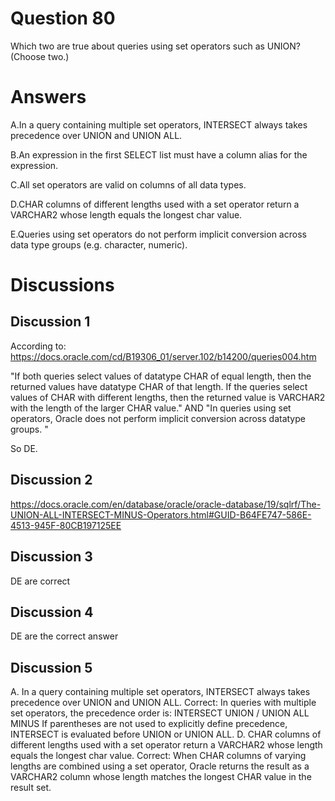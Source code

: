 # Question 80
Which two are true about queries using set operators such as UNION? (Choose two.)

# Answers
A.In a query containing multiple set operators, INTERSECT always takes precedence over UNION and UNION ALL.

B.An expression in the first SELECT list must have a column alias for the expression.

C.All set operators are valid on columns of all data types.

D.CHAR columns of different lengths used with a set operator return a VARCHAR2 whose length equals the longest char value.

E.Queries using set operators do not perform implicit conversion across data type groups (e.g. character, numeric).

# Discussions
## Discussion 1
According to:
https://docs.oracle.com/cd/B19306_01/server.102/b14200/queries004.htm

"If both queries select values of datatype CHAR of equal length, then the returned values have datatype CHAR of that length. If the queries select values of CHAR with different lengths, then the returned value is VARCHAR2 with the length of the larger CHAR value."
AND
"In queries using set operators, Oracle does not perform implicit conversion across datatype groups. "

So DE.

## Discussion 2
https://docs.oracle.com/en/database/oracle/oracle-database/19/sqlrf/The-UNION-ALL-INTERSECT-MINUS-Operators.html#GUID-B64FE747-586E-4513-945F-80CB197125EE

## Discussion 3
DE are correct

## Discussion 4
DE are the correct answer

## Discussion 5
A. In a query containing multiple set operators, INTERSECT always takes precedence over UNION and UNION ALL.
Correct:
In queries with multiple set operators, the precedence order is:
INTERSECT
UNION / UNION ALL
MINUS
If parentheses are not used to explicitly define precedence, INTERSECT is evaluated before UNION or UNION ALL.
D. CHAR columns of different lengths used with a set operator return a VARCHAR2 whose length equals the longest char value.
Correct:
When CHAR columns of varying lengths are combined using a set operator, Oracle returns the result as a VARCHAR2 column whose length matches the longest CHAR value in the result set.

